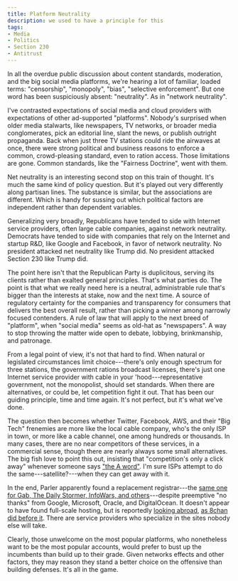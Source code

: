 ```yaml
---
title: Platform Neutrality
description: we used to have a principle for this
tags:
- Media
- Politics
- Section 230
- Antitrust
---
```


In all the overdue public discussion about content standards, moderation, and the big social media platforms, we're hearing a lot of familiar, loaded terms:  "censorship", "monopoly", "bias", "selective enforcement".  But one word has been suspiciously absent: "neutrality".  As in "network neutrality".

I've contrasted expectations of social media and cloud providers with expectations of other ad-supported "platforms".  Nobody's surprised when older media stalwarts, like newspapers, TV networks, or broader media conglomerates, pick an editorial line, slant the news, or publish outright propaganda.  Back when just three TV stations could ride the airwaves at once, there were strong political and business reasons to enforce a common, crowd-pleasing standard, even to ration access.  Those limitations are gone.  Common standards, like the "Fairness Doctrine", went with them.

Net neutrality is an interesting second stop on this train of thought.  It's much the same kind of policy question.  But it's played out very differently along partisan lines.  The substance is similar, but the associations are different.  Which is handy for sussing out which political factors are independent rather than dependent variables.

Generalizing very broadly, Republicans have tended to side with Internet service providers, often large cable companies, against network neutrality.  Democrats have tended to side with companies that rely on the Internet and startup R&D, like Google and Facebook, in favor of network neutrality.  No president attacked net neutrality like Trump did.  No president attacked Section 230 like Trump did.

The point here isn't that the Republican Party is duplicitous, serving its clients rather than exalted general principles.  That's what parties do.  The point is that what we really need here is a neutral, administrable rule that's bigger than the interests at stake, now and the next time.  A source of regulatory certainty for the companies and transparency for consumers that delivers the best overall result, rather than picking a winner among narrowly focused contenders.  A rule of law that will apply to the next breed of "platform", when "social media" seems as old-hat as "newspapers".  A way to stop throwing the matter wide open to debate, lobbying, brinkmanship, and patronage.

From a legal point of view, it's not that hard to find.  When natural or legislated circumstances limit choice---there's only enough spectrum for three stations, the government rations broadcast licenses, there's just one Internet service provider with cable in your 'hood---representative government, not the monopolist, should set standards.  When there are alternatives, or could be, let competition fight it out.  That has been our guiding principle, time and time again.  It's not perfect, but it's what we've done.

The question then becomes whether Twitter, Facebook, AWS, and their "Big Tech" frenemies are more like the local cable company, who's the only ISP in town, or more like a cable channel, one among hundreds or thousands.  In many cases, there are no near competitors of these services, in a commercial sense, though there are nearly always some small alternatives.  The big fish love to point this out, insisting that "competition's only a click away" whenever someone says ["the A word"](https://www.justice.gov/atr).  I'm sure ISPs attempt to do the same---satellite?---when they can get away with it.

In the end, Parler apparently found a replacement registrar---the [same one for Gab, The Daily Stormer, InfoWars, and others](https://en.wikipedia.org/wiki/Epik_(company))---despite preemptive "no thanks" from Google, Microsoft, Oracle, and DigitalOcean.  It doesn't appear to have found full-scale hosting, but is reportedly [looking abroad](https://www.wired.com/story/parler-russia-privacy/), [as 8chan did before it](https://arstechnica.com/information-technology/2019/11/breaking-the-law-how-8chan-or-8kun-got-briefly-back-online/).  There are service providers who specialize in the sites nobody else will take.

Clearly, those unwelcome on the most popular platforms, who nonetheless want to be the most popular accounts, would prefer to bust up the incumbents than build up to their grade.  Given networks effects and other factors, they may reason they stand a better choice on the offensive than building defenses.  It's all in the game.
